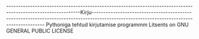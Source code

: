 -------------------------------------------------------------------------------------------------------------Kirju----------------------------------------------------------------------------------------------------------------------------------------
Pythoniga tehtud kirjutamise programmm
Litsents on GNU GENERAL PUBLIC LICENSE
